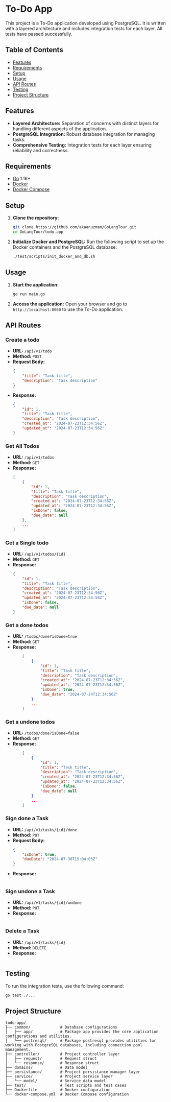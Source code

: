 # To-Do App

This project is a To-Do application developed using PostgreSQL. It is written with a layered architecture and includes integration tests for each layer. All tests have passed successfully.

## Table of Contents
- [Features](#features)
- [Requirements](#requirements)
- [Setup](#setup)
- [Usage](#usage)
- [API Routes](#api-routes)
- [Testing](#testing)
- [Project Structure](#project-structure)

## Features
- **Layered Architecture:** Separation of concerns with distinct layers for handling different aspects of the application.
- **PostgreSQL Integration:** Robust database integration for managing tasks.
- **Comprehensive Testing:** Integration tests for each layer ensuring reliability and correctness.

## Requirements
- [Go](https://golang.org/) 1.16+
- [Docker](https://www.docker.com/)
- [Docker Compose](https://docs.docker.com/compose/)

## Setup
1. **Clone the repository:**
    ```bash
    git clone https://github.com/akaanuzman/GoLangTour.git
    cd GoLangTour/todo-app
    ```

2. **Initialize Docker and PostgreSQL:**
    Run the following script to set up the Docker containers and the PostgreSQL database:
    ```bash
    ./test/scripts/init_docker_and_db.sh
    ```

## Usage
1. **Start the application:**
    ```bash
    go run main.go
    ```

2. **Access the application:**
    Open your browser and go to `http://localhost:8080` to use the To-Do application.

## API Routes
### Create a todo
- **URL:** `/api/v1/todo`
- **Method:** `POST`
- **Request Body:**
    ```json
    {
        "title": "Task title",
        "description": "Task description"
    }
    ```
- **Response:**
    ```json
    {
        "id": 1,
        "title": "Task title",
        "description": "Task description",
        "created_at": "2024-07-23T12:34:56Z",
        "updated_at": "2024-07-23T12:34:56Z"
    }
    ```

### Get All Todos
- **URL:** `/api/v1/todos`
- **Method:** `GET`
- **Response:**
    ```json
    [
        {
            "id": 1,
            "title": "Task title",
            "description": "Task description",
            "created_at": "2024-07-23T12:34:56Z",
            "updated_at": "2024-07-23T12:34:56Z",
            "isDone": false,
            "due_date": null
        },
        ...
    ]
    ```

### Get a Single todo
- **URL:** `/api/v1/todos/{id}`
- **Method:** `GET`
- **Response:**
    ```json
    {
        "id": 1,
        "title": "Task title",
        "description": "Task description",
        "created_at": "2024-07-23T12:34:56Z",
        "updated_at": "2024-07-23T12:34:56Z",
        "isDone": false,
        "due_date": null
    }
    ```

### Get a done todos
- **URL:** `/todos/done?isDone=true`
- **Method:** `GET`
- **Response:**
    ```json
        [
            {
                "id": 1,
                "title": "Task title",
                "description": "Task description",
                "created_at": "2024-07-23T12:34:56Z",
                "updated_at": "2024-07-23T12:34:56Z",
                "isDone": true,
                "due_date": "2024-07-24T12:34:56Z"
            }
            ...
        ]
    ```

### Get a undone todos
- **URL:** `/todos/done?isDone=false`
- **Method:** `GET`
- **Response:**
    ```json
        [
            {
                "id": 1,
                "title": "Task title",
                "description": "Task description",
                "created_at": "2024-07-23T12:34:56Z",
                "updated_at": "2024-07-23T12:34:56Z",
                "isDone": false,
                "due_date": null
            }
            ...
        ]
    ```

### Sign done a Task
- **URL:** `/api/v1/tasks/{id}/done`
- **Method:** `PUT`
- **Request Body:**
    ```json
    {
        "isDone": true,
        "dueDate": "2024-07-30T15:04:05Z"
    }
    ```
- **Response:**
    ```json

    ```

### Sign undone a Task
- **URL:** `/api/v1/tasks/{id}/undone`
- **Method:** `PUT`
- **Response:**
    ```json

    ```

### Delete a Task
- **URL:** `/api/v1/tasks/{id}`
- **Method:** `DELETE`
- **Response:**
    ```json

    ```

## Testing
To run the integration tests, use the following command:
```bash
go test ./...
```

## Project Structure
```
todo-app/
├── common/             # Database configurations
│   ├── app/            # Package app provides the core application configurations and utilities.
│   └── postresql/      # Package postresql provides utilities for working with PostgreSQL databases, including connection pool management.
├── controller/         # Project controller layer
│   ├── request/        # Request struct
│   └── response/       # Response struct
├── domains/            # Data model
├── persistance/        # Project persistance manager layer
├── service/            # Project service layer
│   └── model/          # Service data model
├── test/               # Test scripts and test cases
├── Dockerfile          # Docker configuration
└── docker-compose.yml  # Docker Compose configuration
```